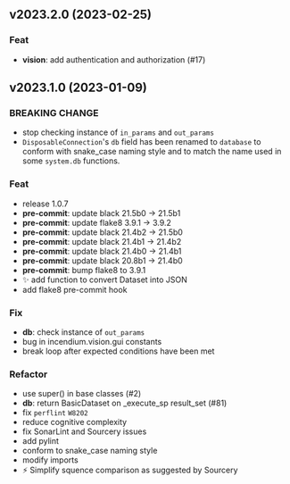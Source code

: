 ## v2023.2.0 (2023-02-25)

### Feat

- **vision**: add authentication and authorization (#17)

## v2023.1.0 (2023-01-09)

### BREAKING CHANGE

- stop checking instance of `in_params` and `out_params`
- `DisposableConnection`'s `db` field has been renamed to
`database` to conform with snake_case naming style and to match the name
used in some `system.db` functions.

### Feat

- release 1.0.7
- **pre-commit**: update black 21.5b0 -> 21.5b1
- **pre-commit**: update flake8 3.9.1 -> 3.9.2
- **pre-commit**: update black 21.4b2 -> 21.5b0
- **pre-commit**: update black 21.4b1 -> 21.4b2
- **pre-commit**: update black 21.4b0 -> 21.4b1
- **pre-commit**: update black 20.8b1 -> 21.4b0
- **pre-commit**: bump flake8 to 3.9.1
- :sparkles: add function to convert Dataset into JSON
- add flake8 pre-commit hook

### Fix

- **db**: check instance of `out_params`
- bug in incendium.vision.gui constants
- break loop after expected conditions have been met

### Refactor

- use super() in base classes (#2)
- **db**: return BasicDataset on _execute_sp result_set (#81)
- fix `perflint` `W8202`
- reduce cognitive complexity
- fix SonarLint and Sourcery issues
- add pylint
- conform to snake_case naming style
- modify imports
- :zap: Simplify squence comparison as suggested by Sourcery
